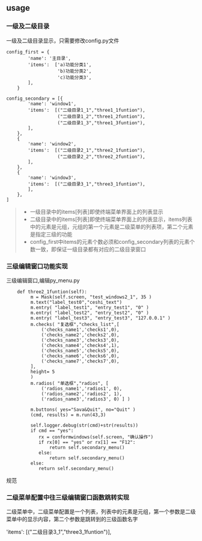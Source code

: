 ## usage

### 一级及二级目录

一级及二级目录显示，只需要修改config.py文件
```
config_first = {
        'name': '主目录',
        'items':  ['a)功能分类1', 
                   'b)功能分类2',
                   'c)功能分类3',
        ],
    }

config_secondary = [{
        'name': 'window1',
        'items':  [("二级目录1_1","three1_1funtion"),
                   ("二级目录1_2","three1_2funtion"),
                   ("二级目录1_3","three1_3funtion"),
        ],
    },
    {
        'name': 'window2',
        'items':  [("二级目录2_1","three2_1funtion"),
                   ("二级目录2_2","three2_2funtion"),
        ],
    },
    {
        'name': 'window3',
        'items':  [("二级目录3_1","three3_1funtion"),
        ],
    },
]
```
> * 一级目录中的items[列表]即使终端菜单界面上的列表显示
> * 二级目录中的items[列表]即使终端菜单界面上的列表显示，items列表中的元素是元组，元组的第一个元素是二级菜单的列表项，第二个元素是指定三级的功能
> * config_first中items的元素个数必须和config_secondary列表的元素个数一致，即保证一级目录都有对应的二级目录窗口

### 三级编辑窗口功能实现

三级编辑窗口,编辑py_menu.py
```
    def three2_1funtion(self):
         m = Mask(self.screen, "test_windows2_1", 35 )
         m.text("label_test0","ceshi_text")
         m.entry( "label_test1", "entry_test1", "0" )
         m.entry( "label_test2", "entry_test2", "0" )
         m.entry( "label_test3", "entry_test3", "127.0.0.1" )
         m.checks( "复选框","checks_list",[
             ('checks_name1','checks1',0),
             ('checks_name2','checks2',0),
             ('checks_name3','checks3',0),
             ('checks_name4','checks4',1),
             ('checks_name5','checks5',0),
             ('checks_name6','checks6',0),
             ('checks_name7','checks7',0),
         ],
         height= 5
         )    
         m.radios( "单选框","radios", [ 
             ('radios_name1','radios1', 0), 
             ('radios_name2','radios2', 1), 
             ('radios_name3','radios3', 0) ] )  
         
         m.buttons( yes="Sava&Quit", no="Quit" )
         (cmd, results) = m.run(43,3)
         
         self.logger.debug(str(cmd)+str(results))
         if cmd == "yes":
            rx = conformwindows(self.screen, "确认操作")
            if rx[0] == "yes" or rx[1] == "F12":
                return self.secondary_menu()
            else:
                return self.secondary_menu()
         else:
            return self.secondary_menu()

```
规范


### 二级菜单配置中往三级编辑窗口函数跳转实现

二级菜单中，二级菜单配置是一个列表，列表中的元素是元组，第一个参数是二级菜单中的显示内容，第二个参数是跳转到的三级函数名字

'items':  [("二级目录3_1","three3_1funtion")],
